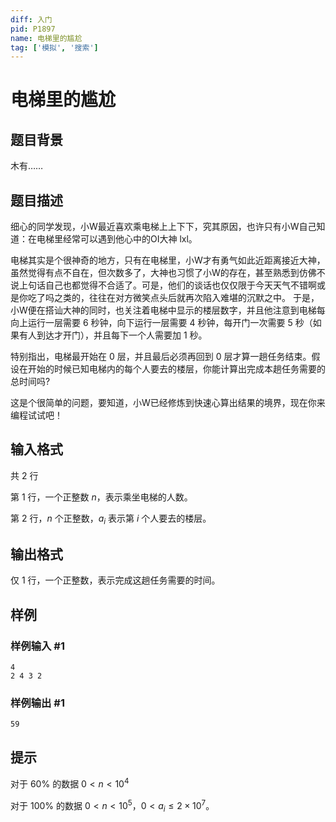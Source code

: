 ```yaml
---
diff: 入门
pid: P1897
name: 电梯里的尴尬
tag: ['模拟', '搜索']
---
```

# 电梯里的尴尬
## 题目背景

木有……

## 题目描述

细心的同学发现，小W最近喜欢乘电梯上上下下，究其原因，也许只有小W自己知道：在电梯里经常可以遇到他心中的OI大神 lxl。

电梯其实是个很神奇的地方，只有在电梯里，小W才有勇气如此近距离接近大神，虽然觉得有点不自在，但次数多了，大神也习惯了小W的存在，甚至熟悉到仿佛不说上句话自己也都觉得不合适了。可是，他们的谈话也仅仅限于今天天气不错啊或是你吃了吗之类的，往往在对方微笑点头后就再次陷入难堪的沉默之中。 于是，小W便在搭讪大神的同时，也关注着电梯中显示的楼层数字，并且他注意到电梯每向上运行一层需要 $6$ 秒钟，向下运行一层需要 $4$ 秒钟，每开门一次需要 $5$ 秒（如果有人到达才开门），并且每下一个人需要加 $1$ 秒。

特别指出，电梯最开始在 $0$ 层，并且最后必须再回到 $0$ 层才算一趟任务结束。假设在开始的时候已知电梯内的每个人要去的楼层，你能计算出完成本趟任务需要的总时间吗?

这是个很简单的问题，要知道，小W已经修炼到快速心算出结果的境界，现在你来编程试试吧！
## 输入格式

共 $2$ 行

第 $1$ 行，一个正整数 $n$，表示乘坐电梯的人数。

第 $2$ 行，$n$ 个正整数，$a_{i}$ 表示第 $i$ 个人要去的楼层。
## 输出格式

仅 $1$ 行，一个正整数，表示完成这趟任务需要的时间。

## 样例

### 样例输入 #1
```
4
2 4 3 2 
```
### 样例输出 #1
```
59
```
## 提示

对于 $60\%$ 的数据 $0<n<10^4$

对于 $100\%$ 的数据 $0<n<10^5$，$0<a_{i}\leq 2\times 10^7$。


